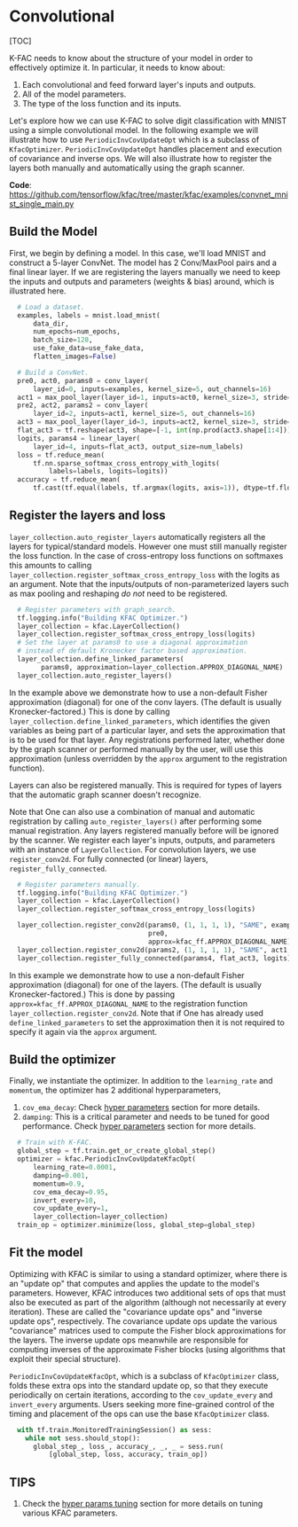 # Convolutional

[TOC]

K-FAC needs to know about the structure of your model in order to effectively
optimize it. In particular, it needs to know about:

1.  Each convolutional and feed forward layer's inputs and outputs.
1.  All of the model parameters.
1.  The type of the loss function and its inputs.

Let's explore how we can use K-FAC to solve digit classification with MNIST
using a simple convolutional model. In the following example we will illustrate
how to use `PeriodicInvCovUpdateOpt` which is a subclass of `KfacOptimizer`.
`PeriodicInvCovUpdateOpt` handles placement and execution of covariance and
inverse ops. We will also illustrate how to register the layers both manually
and automatically using the graph scanner.

**Code**:
https://github.com/tensorflow/kfac/tree/master/kfac/examples/convnet_mnist_single_main.py

## Build the Model

First, we begin by defining a model. In this case, we'll load MNIST and
construct a 5-layer ConvNet. The model has 2 Conv/MaxPool pairs and a final
linear layer. If we are registering the layers manually we need to keep the
inputs and outputs and parameters (weights & bias) around, which is illustrated
here.

```python
  # Load a dataset.
  examples, labels = mnist.load_mnist(
      data_dir,
      num_epochs=num_epochs,
      batch_size=128,
      use_fake_data=use_fake_data,
      flatten_images=False)

  # Build a ConvNet.
  pre0, act0, params0 = conv_layer(
      layer_id=0, inputs=examples, kernel_size=5, out_channels=16)
  act1 = max_pool_layer(layer_id=1, inputs=act0, kernel_size=3, stride=2)
  pre2, act2, params2 = conv_layer(
      layer_id=2, inputs=act1, kernel_size=5, out_channels=16)
  act3 = max_pool_layer(layer_id=3, inputs=act2, kernel_size=3, stride=2)
  flat_act3 = tf.reshape(act3, shape=[-1, int(np.prod(act3.shape[1:4]))])
  logits, params4 = linear_layer(
      layer_id=4, inputs=flat_act3, output_size=num_labels)
  loss = tf.reduce_mean(
      tf.nn.sparse_softmax_cross_entropy_with_logits(
          labels=labels, logits=logits))
  accuracy = tf.reduce_mean(
      tf.cast(tf.equal(labels, tf.argmax(logits, axis=1)), dtype=tf.float32))
```

## Register the layers and loss

`layer_collection.auto_register_layers` automatically registers all the layers
for typical/standard models. However one must still manually register the loss
function. In the case of cross-entropy loss functions on softmaxes this amounts
to calling `layer_collection.register_softmax_cross_entropy_loss` with the
logits as an argument. Note that the inputs/outputs of non-parameterized layers
such as max pooling and reshaping _do not_ need to be registered.

```python
  # Register parameters with graph_search.
  tf.logging.info("Building KFAC Optimizer.")
  layer_collection = kfac.LayerCollection()
  layer_collection.register_softmax_cross_entropy_loss(logits)
  # Set the layer at params0 to use a diagonal approximation
  # instead of default Kronecker factor based approximation.
  layer_collection.define_linked_parameters(
        params0, approximation=layer_collection.APPROX_DIAGONAL_NAME)
  layer_collection.auto_register_layers()
```

In the example above we demonstrate how to use a non-default Fisher
approximation (diagonal) for one of the conv layers. (The default is usually
Kronecker-factored.) This is done by calling
`layer_collection.define_linked_parameters`, which identifies the given
variables as being part of a particular layer, and sets the approximation that
is to be used for that layer. Any registrations performed later, whether done by
the graph scanner or performed manually by the user, will use this approximation
(unless overridden by the `approx` argument to the registration function).

Layers can also be registered manually. This is required for types of layers
that the automatic graph scanner doesn't recognize.

Note that One can also use a combination of manual and automatic registration by
calling `auto_register_layers()` after performing some manual registration. Any
layers registered manually before will be ignored by the scanner. We register
each layer's inputs, outputs, and parameters with an instance of
`LayerCollection`. For convolution layers, we use `register_conv2d`. For fully
connected (or linear) layers, `register_fully_connected`.

```python
  # Register parameters manually.
  tf.logging.info("Building KFAC Optimizer.")
  layer_collection = kfac.LayerCollection()
  layer_collection.register_softmax_cross_entropy_loss(logits)

  layer_collection.register_conv2d(params0, (1, 1, 1, 1), "SAME", examples,
                                   pre0,
                                   approx=kfac_ff.APPROX_DIAGONAL_NAME)
  layer_collection.register_conv2d(params2, (1, 1, 1, 1), "SAME", act1, pre2)
  layer_collection.register_fully_connected(params4, flat_act3, logits)
```

In this example we demonstrate how to use a non-default Fisher approximation
(diagonal) for one of the layers. (The default is usually Kronecker-factored.)
This is done by passing `approx=kfac_ff.APPROX_DIAGONAL_NAME` to the
registration function `layer_collection.register_conv2d`. Note that if One has
already used `define_linked_parameters` to set the approximation then it is not
required to specify it again via the `approx` argument.

## Build the optimizer

Finally, we instantiate the optimizer. In addition to the `learning_rate` and
`momentum`, the optimizer has 2 additional hyperparameters,

1.  `cov_ema_decay`: Check [hyper parameters][hyper_params] section for more
    details.
1.  `damping`: This is a critical parameter and needs to be tuned for good
    performance. Check [hyper parameters][hyper_params] section for more
    details.

[hyper_params]:
https://github.com/tensorflow/kfac/tree/master/docs/examples/parameters.md

```python
  # Train with K-FAC.
  global_step = tf.train.get_or_create_global_step()
  optimizer = kfac.PeriodicInvCovUpdateKfacOpt(
      learning_rate=0.0001,
      damping=0.001,
      momentum=0.9,
      cov_ema_decay=0.95,
      invert_every=10,
      cov_update_every=1,
      layer_collection=layer_collection)
  train_op = optimizer.minimize(loss, global_step=global_step)
```

## Fit the model

Optimizing with KFAC is similar to using a standard optimizer, where there is an
"update op" that computes and applies the update to the model's parameters.
However, KFAC introduces two additional sets of ops that must also be executed
as part of the algorithm (although not necessarily at every iteration). These
are called the "covariance update ops" and "inverse update ops", respectively.
The covariance update ops update the various "covariance" matrices used to
compute the Fisher block approximations for the layers. The inverse update ops
meanwhile are responsible for computing inverses of the approximate Fisher
blocks (using algorithms that exploit their special structure).

`PeriodicInvCovUpdateKfacOpt`, which is a subclass of `KfacOptimizer` class,
folds these extra ops into the standard update op, so that they execute
periodically on certain iterations, according to the `cov_update_every` and
`invert_every` arguments. Users seeking more fine-grained control of the timing
and placement of the ops can use the base `KfacOptimizer` class.

```python
  with tf.train.MonitoredTrainingSession() as sess:
    while not sess.should_stop():
      global_step_, loss_, accuracy_, _, _ = sess.run(
          [global_step, loss, accuracy, train_op])
```

## TIPS

1.  Check the [hyper params tuning][hp_tune] section for more details on tuning
    various KFAC parameters.

[hp_tune]: https://github.com/tensorflow/kfac/tree/master/docs/examples/parameters.md
[mlp]: https://en.wikipedia.org/wiki/Multilayer_perceptron
[preconditioner]: https://en.wikipedia.org/wiki/Preconditioner#Preconditioning_in_optimization
